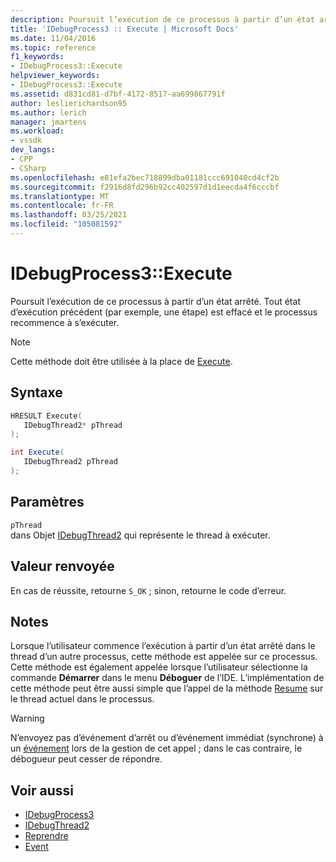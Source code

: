 ```yaml
---
description: Poursuit l’exécution de ce processus à partir d’un état arrêté. Tout état d’exécution précédent (par exemple, une étape) est effacé et le processus recommence à s’exécuter.
title: 'IDebugProcess3 :: Execute | Microsoft Docs'
ms.date: 11/04/2016
ms.topic: reference
f1_keywords:
- IDebugProcess3::Execute
helpviewer_keywords:
- IDebugProcess3::Execute
ms.assetid: d831cd81-d7bf-4172-8517-aa699867791f
author: leslierichardson95
ms.author: lerich
manager: jmartens
ms.workload:
- vssdk
dev_langs:
- CPP
- CSharp
ms.openlocfilehash: e81efa2bec718899dba01181ccc691040cd4cf2b
ms.sourcegitcommit: f2916d8fd296b92cc402597d1d1eecda4f6cccbf
ms.translationtype: MT
ms.contentlocale: fr-FR
ms.lasthandoff: 03/25/2021
ms.locfileid: "105081592"
---
```

# <a name="idebugprocess3execute"></a>IDebugProcess3::Execute
Poursuit l’exécution de ce processus à partir d’un état arrêté. Tout état d’exécution précédent (par exemple, une étape) est effacé et le processus recommence à s’exécuter.

> [!NOTE]
> Cette méthode doit être utilisée à la place de [Execute](../../../extensibility/debugger/reference/idebugprogram2-execute.md).

## <a name="syntax"></a>Syntaxe

```cpp
HRESULT Execute(
   IDebugThread2* pThread
);
```

```csharp
int Execute(
   IDebugThread2 pThread
);
```

## <a name="parameters"></a>Paramètres
`pThread`\
dans Objet [IDebugThread2](../../../extensibility/debugger/reference/idebugthread2.md) qui représente le thread à exécuter.

## <a name="return-value"></a>Valeur renvoyée
 En cas de réussite, retourne `S_OK` ; sinon, retourne le code d’erreur.

## <a name="remarks"></a>Notes
 Lorsque l’utilisateur commence l’exécution à partir d’un état arrêté dans le thread d’un autre processus, cette méthode est appelée sur ce processus. Cette méthode est également appelée lorsque l’utilisateur sélectionne la commande **Démarrer** dans le menu **Déboguer** de l’IDE. L’implémentation de cette méthode peut être aussi simple que l’appel de la méthode [Resume](../../../extensibility/debugger/reference/idebugthread2-resume.md) sur le thread actuel dans le processus.

> [!WARNING]
> N’envoyez pas d’événement d’arrêt ou d’événement immédiat (synchrone) à un [événement](../../../extensibility/debugger/reference/idebugeventcallback2-event.md) lors de la gestion de cet appel ; dans le cas contraire, le débogueur peut cesser de répondre.

## <a name="see-also"></a>Voir aussi
- [IDebugProcess3](../../../extensibility/debugger/reference/idebugprocess3.md)
- [IDebugThread2](../../../extensibility/debugger/reference/idebugthread2.md)
- [Reprendre](../../../extensibility/debugger/reference/idebugthread2-resume.md)
- [Event](../../../extensibility/debugger/reference/idebugeventcallback2-event.md)
